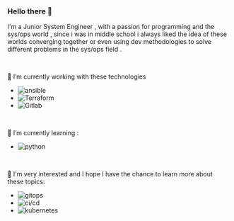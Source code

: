 ### Hello there 👋

I'm a Junior System Engineer , with a passion for programming and the sys/ops world , since i was in middle school i always liked the idea of these worlds converging together or even using dev methodologies to solve different problems in the sys/ops field .

<br>

🔭 I’m currently working with these technologies
- ![ansible](https://img.shields.io/badge/Ansible-white?style=for-the-badge&logo=Ansible&logoColor=black)
- ![Terraform](https://img.shields.io/badge/Terraform-white?style=for-the-badge&logo=Terraform&logoColor=7c43ba)
- ![Gitlab](https://img.shields.io/badge/Gitlab-white?style=for-the-badge&logo=Gitlab&logoColor=d05932)

<br>

🌱 I’m currently learning :
- ![python](https://img.shields.io/badge/Python-white?style=for-the-badge&logo=Python&logoColor=386e9f) 

<br>

🤔 I'm very interested and I hope I have the chance to learn more about these topics:
- ![gitops](https://img.shields.io/badge/GitOps-white?style=for-the-badge&logo=GitOps&logoColor=326ce4)
- ![ci/cd](https://img.shields.io/badge/CI/CD-white?style=for-the-badge&logo=CI/CD&logoColor=326ce4)
- ![kubernetes](https://img.shields.io/badge/Kubernetes-white?style=for-the-badge&logo=Kubernetes&logoColor=326ce4)





<!--
  ALL ICONS THAT IM USING ARE FROM simple-icons.org AND shields.io
-->
